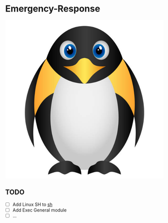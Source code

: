 # Emergency-Response

![icon](assert/icon.jpg)

## TODO
- [ ] Add Linux SH to [sh](/sh)
- [ ] Add Exec General module
- [ ] ...